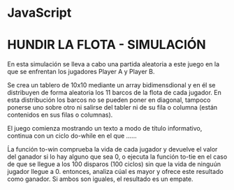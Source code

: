 # JavaScript

# HUNDIR LA FLOTA - SIMULACIÓN

En esta simulación se lleva a cabo una partida aleatoria a este juego en la que se enfrentan los jugadores Player A y Player B.

Se crea un tablero de 10x10 mediante un array bidimensdional y en él se distribuyen de forma aleatoria los 11 barcos de la flota de cada jugador. En esta distribución los barcos no se pueden poner en diagonal, tampoco ponerse uno sobre otro ni salirse del tabler ni de su fila o columna (están contenidos en sus filas o columnas).

El juego comienza mostrando un texto a modo de título informativo, continua con un ciclo do-while en el que ......

Ĺa función to-win comprueba la vida de cada jugador y devuelve el valor del ganador si lo hay alguno que sea 0, o ejecuta la función to-tie en el caso de que se llegue a los 100 disparos (100 ciclos) sin que la vida de  ninguún jugador llegue a 0. entonces, analiza cúal es mayor y ofrece este resultado como ganador. Si ambos son iguales, el resultado es un empate.

